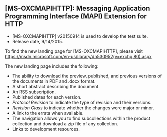 ## [MS-OXCMAPIHTTP]: Messaging Application Programming Interface (MAPI) Extension for HTTP
- [MS-OXCMAPIHTTP] v20150914 is used to develop the test suite. 
- Release date, 9/14/2015.

To find the new landing page for [MS-OXCMAPIHTTP], please visit https://msdn.microsoft.com/en-us/library/dn530952(v=exchg.80).aspx

The new landing page includes the following:
- The ability to download the preview, published, and previous versions of the documents in PDF and .docx format.
- A short abstract describing the document.
- An RSS subscription.
- Published dates for each version.
- *Protocol Revision* to indicate the type of revision and their versions.
- *Revision Class* to indicate whether the changes were major or minor.
- A link to the errata when available.
- The navigation allows you to find subcollections within the product collection and download a zip file of any collection.
- Links to development resources.